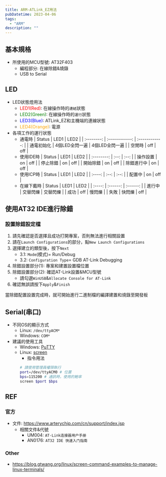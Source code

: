 ```yaml
---
title: ARM-ATLink_EZ用法
pubDatetime: 2023-04-06
tags:
  - "ARM"
description: ""
---
```


## 基本規格

- 所使用的MCU型號: AT32F403
  - 編程部分: 在線除錯&燒錄
  - USB to Serial

## LED

- LED狀態燈用法
  - <font color=red>LED1(Red)</font>: 在線操作時的`連結`狀態
  - <font color=green>LED2(Green)</font>: 在線操作時的`運行`狀態
  - <font color=blue>LED3(Blue)</font>: ATLink_EZ和主機端的連線狀態
  - <font color=orange>LED4(Orange)</font>: 電源
- 各項工作的運行狀態
  - 通電時
    | Status | LED1 | LED2 |
    | :--------: | :------------: | :------------: |
    | 通電初始化 | 4個LED全閃一遍 | 4個LED全閃一遍 |
    | 空閒時 | off | off |
  - 使用IDE時
    | Status | LED1 | LED2 |
    | :--------: | :--: | :--: |
    | 操作設置 | on | off |
    | 停止除錯 | on | off |
    | 開始除錯 | on | off |
    | 除錯進行中 | on | off |
  - 使用ICP時
    | Status | LED1 | LED2 |
    | :----: | :--: | :--: |
    | 配置中 | on | off |
  - 在線下戴時
    | Status | LED1 | LED2 |
    | :----: | :------: | :------: |
    | 進行中 | 交替閃爍 | 交替閃爍 |
    | 成功 | off | 慢閃爍 |
    | 失敗 | 快閃爍 | off |

## 使用AT32 IDE進行除錯

### 設置除錯設定檔

1. 請先確認是否選擇且成功打開專案，否則無法進行相關設置
2. 請在`Launch Configurations`的部分，點`New Launch Configurations`
3. 選擇建立的類型後，按下`Next`
   - 3.1: `Mode`(模式)= Run/Debug
   - 3.2: `Configuration Type`= GDB AT-Link Debugging
4. 除錯設置部分(1): 專案和建置設置檔位置
5. 除錯設置部分(2): 確認AT-Link設置&MCU型號
   - 請勾選`WinUSB`&`Allocate Console for AT-Link`
6. 確認無誤請按下`Apply`&`Finish`

當除錯配置設置完成時，就可開始進行二進制檔的編譯建置和燒錄至開發板

## Serial(串口)

- 不同OS的顯示方式
  - Linux: `/dev/ttyACM*`
  - Windows: `COM*`
- 建議的使用工具
  - Windows: [PuTTY](https://www.putty.org/)
  - Linux: [screen](https://linux.die.net/man/1/screen)
    - 指令用法
    ```bash
    # 請使用管理員權限執行
    port=/dev/ttyACM0 # 位置
    bps=115200 # 通訊時，使用的鮑率
    screen $port $bps
    ```

## REF

### 官方

- 文件: https://www.arterychip.com/cn/support/index.jsp
  - 相關文件&代號
    - UM004: `AT-Link连接器用户手册`
    - AN0176: `AT32 IDE 快速入门指南`

### Other

- https://blog.gtwang.org/linux/screen-command-examples-to-manage-linux-terminals/
